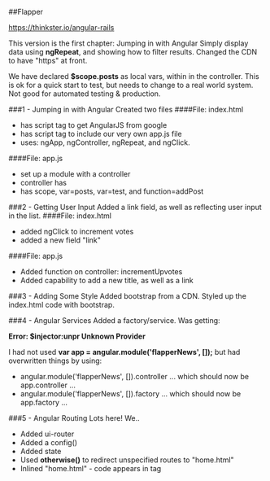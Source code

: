 ##Flapper

https://thinkster.io/angular-rails

This version is the first chapter: Jumping in with Angular
Simply display data using **ngRepeat**, and showing how to filter results. Changed the CDN to have "https" at front.

We have declared **$scope.posts** as local vars, within in the controller. This is ok for a quick start to test, but needs to change to a real world system. Not good for automated testing & production.

###1 - Jumping in with Angular
Created two files
####File: index.html
* has script tag to get AngularJS from google
* has script tag to include our very own app.js file
* uses: ngApp, ngController, ngRepeat, and ngClick.

####File: app.js
* set up a module with a controller
* controller has
* has scope, var=posts, var=test, and function=addPost

###2 - Getting User Input
Added a link field, as well as reflecting user input in the list.
####File: index.html
* added ngClick to increment votes
* added a new field "link"

####File: app.js
* Added function on controller: incrementUpvotes
* Added capability to add a new title, as well as a link

###3 - Adding Some Style
Added bootstrap from a CDN. Styled up the index.html code with bootstrap.

###4 - Angular Services
Added a factory/service. Was getting:

**Error: $injector:unpr Unknown Provider**

I had not used **var app = angular.module('flapperNews', []);** but had overwritten things by using:
* angular.module('flapperNews', []).controller ... which should now be app.controller ...
* angular.module('flapperNews', []).factory ... which should now be app.factory ...

###5 - Angular Routing
Lots here! We..
* Added ui-router
* Added a config()
* Added state
* Used **otherwise()** to redirect unspecified routes to "home.html"
* Inlined "home.html" - code appears in <ui-view> tag
